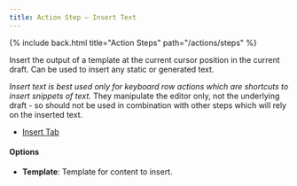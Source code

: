 ```yaml
---
title: Action Step – Insert Text
---
```


{% include back.html title="Action Steps" path="/actions/steps" %}

Insert the output of a template at the current cursor position in the current draft. Can be used to insert any static or generated text.

*Insert text is best used only for keyboard row actions which are shortcuts to insert snippets of text.* They manipulate the editor only, not the underlying draft - so should not be used in combination with other steps which will rely on the inserted text.

- [Insert Tab](http://actions.getdrafts.com/a/1E3)

#### Options

- **Template**: Template for content to insert.
